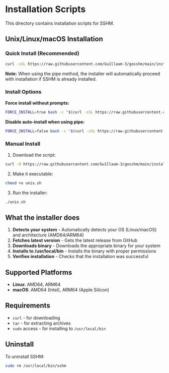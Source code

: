 # Installation Scripts

This directory contains installation scripts for SSHM.

## Unix/Linux/macOS Installation

### Quick Install (Recommended)

```bash
curl -sSL https://raw.githubusercontent.com/Gu1llaum-3/gosshm/main/install/unix.sh | bash
```

**Note:** When using the pipe method, the installer will automatically proceed with installation if SSHM is already installed.

### Install Options

**Force install without prompts:**
```bash
FORCE_INSTALL=true bash -c "$(curl -sSL https://raw.githubusercontent.com/Gu1llaum-3/gosshm/main/install/unix.sh)"
```

**Disable auto-install when using pipe:**
```bash
FORCE_INSTALL=false bash -c "$(curl -sSL https://raw.githubusercontent.com/Gu1llaum-3/gosshm/main/install/unix.sh)"
```

### Manual Install

1. Download the script:
```bash
curl -O https://raw.githubusercontent.com/Gu1llaum-3/gosshm/main/install/unix.sh
```

2. Make it executable:
```bash
chmod +x unix.sh
```

3. Run the installer:
```bash
./unix.sh
```

## What the installer does

1. **Detects your system** - Automatically detects your OS (Linux/macOS) and architecture (AMD64/ARM64)
2. **Fetches latest version** - Gets the latest release from GitHub
3. **Downloads binary** - Downloads the appropriate binary for your system
4. **Installs to /usr/local/bin** - Installs the binary with proper permissions
5. **Verifies installation** - Checks that the installation was successful

## Supported Platforms

- **Linux**: AMD64, ARM64
- **macOS**: AMD64 (Intel), ARM64 (Apple Silicon)

## Requirements

- `curl` - for downloading
- `tar` - for extracting archives
- `sudo` access - for installing to `/usr/local/bin`

## Uninstall

To uninstall SSHM:

```bash
sudo rm /usr/local/bin/sshm
```
